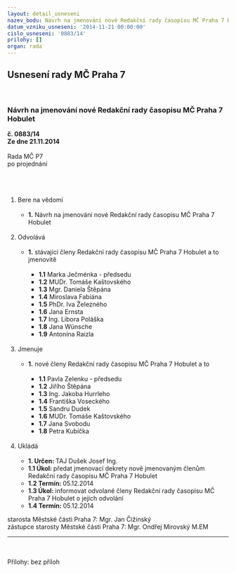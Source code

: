 ```yaml
---
layout: detail_usneseni
nazev_bodu: Návrh na jmenování nové Redakční rady časopisu MČ Praha 7 Hobulet
datum_vzniku_usneseni: '2014-11-21 00:00:00'
cislo_usneseni: '0883/14'
prilohy: []
organ: rada
---
```

<div id="ucUsn_pList" class="usn">
	<span><h2>Usnesení rady MČ Praha 7 </h2>
<br></span><div class="standBody">
<span><h3>Návrh na jmenování nové Redakční rady časopisu MČ Praha 7 Hobulet</h3></span><div class="center">
		<strong>č. 0883/14</strong><br>
	</div>
<div class="center">
		<strong>Ze dne 21.11.2014</strong><br><br>
	</div>Rada MČ P7<br>po projednání<br><br><br><ol>
<br><li>Bere na vědomí <br><ul>
<br><li>
<strong>1.</strong> Návrh na jmenování nové Redakční rady časopisu MČ Praha 7 Hobulet</li>
</ul>
<br>
</li>
<li>Odvolává <br><ul>
<br><li>
<strong>1.</strong> stávající členy Redakční rady časopisu MČ Praha 7 Hobulet a to jmenovitě <br><ul>
<br><li>
<strong>1.1</strong> Marka Ječménka - předsedu <br>
</li>
<li>
<strong>1.2</strong> MUDr. Tomáše Kaštovského <br>
</li>
<li>
<strong>1.3</strong> Mgr. Daniela Štěpána <br>
</li>
<li>
<strong>1.4</strong> Miroslava Fabiána <br>
</li>
<li>
<strong>1.5</strong> PhDr. Iva Železného <br>
</li>
<li>
<strong>1.6</strong> Jana Ernsta <br>
</li>
<li>
<strong>1.7</strong> Ing. Libora Poláška <br>
</li>
<li>
<strong>1.8</strong> Jana Wünsche <br>
</li>
<li>
<strong>1.9</strong> Antonína Raizla</li>
</ul>
</li>
</ul>
<br>
</li>
<li>Jmenuje <br><ul>
<br><li>
<strong>1.</strong> nové členy Redakční rady časopisu MČ Praha 7 Hobulet a to <br><ul>
<br><li>
<strong>1.1</strong> Pavla Zelenku - předsedu <br>
</li>
<li>
<strong>1.2</strong> Jiřího Štěpána <br>
</li>
<li>
<strong>1.3</strong> Ing. Jakoba Hurrleho <br>
</li>
<li>
<strong>1.4</strong> Františka Voseckého <br>
</li>
<li>
<strong>1.5</strong> Sandru Dudek <br>
</li>
<li>
<strong>1.6</strong> MUDr. Tomáše Kaštovského <br>
</li>
<li>
<strong>1.7</strong> Jana Svobodu <br>
</li>
<li>
<strong>1.8</strong> Petra Kubíčka </li>
</ul>
</li>
</ul>
<br>
</li>
<li>Ukládá <br><ul>
<br><li>
<strong>1. Určen: </strong>TAJ Dušek Josef Ing. <br>
</li>
<li>
<strong>1.1 Úkol: </strong>předat jmenovací dekrety nově jmenovaným členům Redakční rady časopisu MČ Praha 7 Hobulet <br>
</li>
<li>
<strong>1.2 Termín: </strong>05.12.2014 <br>
</li>
<li>
<strong>1.3 Úkol: </strong>informovat odvolané členy Redakční rady časopisu MČ Praha 7 Hobulet o jejich odvolání <br>
</li>
<li>
<strong>1.4 Termín: </strong>05.12.2014</li>
</ul>
</li>
</ol>starosta Městské části Praha 7: Mgr. Jan Čižinský<br>zástupce starosty Městské části Praha 7: Mgr. Ondřej Mirovský M.EM <br><hr>
<br><br>Přílohy: bez příloh</div>
</div>